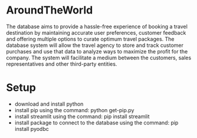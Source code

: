 # AroundTheWorld
The database aims to provide a hassle-free experience of booking a travel destination by maintaining accurate user preferences, customer feedback and offering multiple options to curate optimum travel packages. The database system will allow the travel agency to store and track customer purchases and use that data to analyze ways to maximize the profit for the company. The system will facilitate a medium between the customers, sales representatives and other third-party entities.


# Setup
- download and install python
- install pip using the command: python get-pip.py
- install streamlit using the command: pip install streamlit
- install package to connect to the database using the command: pip install pyodbc
